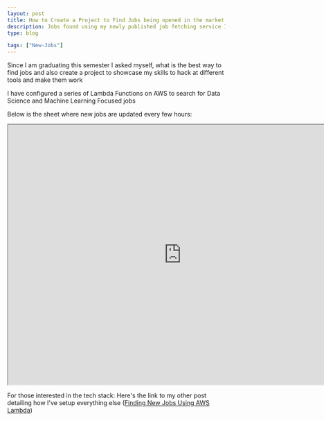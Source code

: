```yaml
---
layout: post
title: How to Create a Project to Find Jobs being opened in the market
description: Jobs found using my newly published job fetching service I made to ease my job search process
type: blog

tags: ["New-Jobs"]
---
```


Since I am graduating this semester I asked myself, what is the best way to find jobs and also create a project to showcase my skills to hack at different tools and make them work


I have configured a series of Lambda Functions on AWS to search for Data Science and Machine Learning Focused jobs

Below is the sheet where new jobs are updated every few hours:
<iframe src="https://docs.google.com/spreadsheets/d/e/2PACX-1vQ2ggc46Mi0VCo-46Dx0Z01UK84_fMtlU3FJCRrR0RHSTX9dg0rF6G109R5PnkLLfxY7NObY-OnJpIF/pubhtml?gid=0&amp;single=true&amp;widget=true&amp;headers=false" width="800px" height="600px"></iframe>

For those interested in the tech stack: Here's the link to my other post detailing how I've setup everything else
(<a href = "{{site.url}}/2023/08/27/job-links/finding-new-jobs-using-aws-lambda" target="_blank">Finding New Jobs Using AWS Lambda</a>)